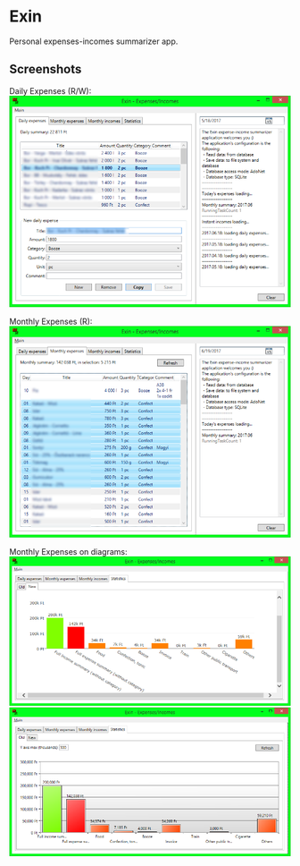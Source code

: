 Exin
====

Personal expenses-incomes summarizer app.

Screenshots
-----------

Daily Expenses (R/W): <br />
![Daily Expenses][Daily Expenses]

Monthly Expenses (R): <br />
![Monthly Expenses][Monthly Expenses]

Monthly Expenses on diagrams: <br />
![Statistics Js][Statistics Js]
![Statistics Net][Statistics Net]



[Daily Expenses]: https://github.com/nvirth/Exin/blob/master/Helpers/Screenshots/DailyExpenses.png "Daily Expenses"
[Monthly Expenses]: https://github.com/nvirth/Exin/blob/master/Helpers/Screenshots/MonthlyExpenses.png "Monthly Expenses"
[Statistics Js]: https://github.com/nvirth/Exin/blob/master/Helpers/Screenshots/StatisticsJs.png "Statistics (Js)"
[Statistics Net]: https://github.com/nvirth/Exin/blob/master/Helpers/Screenshots/StatisticsNet.png "Statistics (Net)"